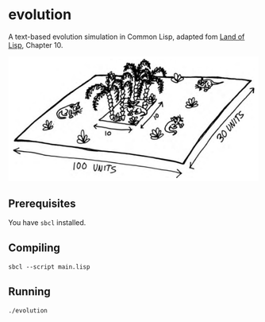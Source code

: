 # evolution
A text-based evolution simulation in Common Lisp, adapted fom [Land of Lisp](http://landoflisp.com/), Chapter 10.

![Art](https://github.com/ashih42/evolution/blob/master/art.png)

## Prerequisites

You have `sbcl` installed.

## Compiling

```
sbcl --script main.lisp
```

## Running

```
./evolution
```
